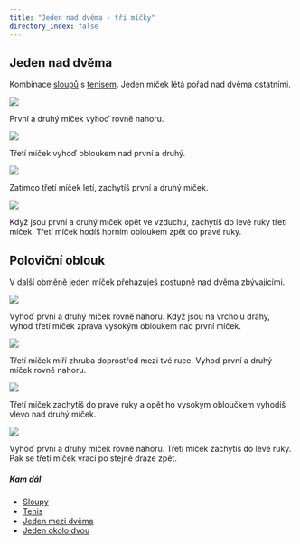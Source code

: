 ```yaml
---
title: "Jeden nad dvěma - tři míčky"
directory_index: false
---
```


## Jeden nad dvěma


Kombinace <a href="sloupy.html" title="Trik se třemi míčky.">sloupů</a> s <a href="tenis.html" title="Trik se třemi míčky.">tenisem</a>. Jeden míček létá pořád nad dvěma ostatními.

![](img/t/tenissloupya.png)

První a druhý míček vyhoď rovně nahoru.

![](img/t/tenissloupyb.png)

Třetí míček vyhoď obloukem nad první a druhý.

![](img/t/tenissloupyc.png)

Zatímco třetí míček letí, zachytíš první a druhý míček.

![](img/t/tenissloupyd.png)

Když jsou první a druhý míček opět ve vzduchu, zachytíš do levé ruky třetí míček. Třetí míček hodíš horním obloukem zpět do pravé ruky.

## Poloviční oblouk


V další obměně jeden míček přehazuješ postupně nad dvěma zbývajícími.

![](img/s/sloupyf.png)

Vyhoď první a druhý míček rovně nahoru. Když jsou na vrcholu dráhy, vyhoď třetí míček zprava vysokým obloukem nad první míček.

![](img/s/sloupyg.png)

Třetí míček míří zhruba doprostřed mezi tvé ruce. Vyhoď první a druhý míček rovně nahoru.

![](img/s/sloupyh.png)

Třetí míček zachytíš do pravé ruky a opět ho vysokým obloučkem vyhodíš vlevo nad druhý míček.

![](img/s/sloupyi.png)

Vyhoď první a druhý míček rovně nahoru. Třetí míček zachytíš do levé ruky. Pak se třetí míček vrací po stejné dráze zpět.



##### Kam dál

- [Sloupy](/micky/3/sloupy.html "Trik se třemi míčky")
- [Tenis](/micky/3/tenis.html "Tenis je kombinace kaskády s reverzní kaskádou")
- [Jeden mezi dvěma](/micky/3/1mezi2.html "Rozšíření sloupů")
- [Jeden okolo dvou](/micky/3/1okolo2.html "Rozšíření sloupů")
